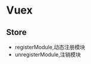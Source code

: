 <!--
 * @Author: your name
 * @Date: 2020-04-22 09:19:12
 * @LastEditTime: 2020-04-22 11:32:36
 * @LastEditors: Please set LastEditors
 * @Description: In User Settings Edit
 * @FilePath: \vue-note\Vue\Vuex.md
 -->

# Vuex

## Store

- registerModule,动态注册模块
- unregisterModule,注销模块
